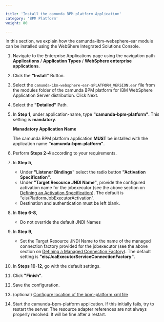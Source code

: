 ```yaml
---

title: 'Install the camunda BPM platform Application'
category: 'BPM Platform'
weight: 80

---
```



In this section, we explain how the camunda-ibm-websphere-ear module can be installed using the WebShere Integrated Solutions Console.

1.  Navigate to the Enterprise Applications page using the navigation path **Applications** / **Application Types** / **WebSphere enterprise applications**.
2.  Click the **"Install"** Button.
3.  Select the <code>camunda-ibm-websphere-ear-$PLATFORM_VERSION.ear</code> file from the modules folder of the camunda BPM platform for IBM WebSphere Application Server distribution. Click Next.
4.  Select the **"Detailed"** Path.
5.  In **Step 1**, under application-name, type **"camunda-bpm-platform"**. This setting is **mandatory**.

    <div class="alert alert-info">
      <p><strong>Manadatory Application Name</strong></p>
      The camunda BPM platform application <strong>MUST</strong> be installed with the application name <strong>"camunda-bpm-platform"</strong>.
    </div>
6.  Perform **Steps 2-4** according to your requirements.
7.  In **Step 5**,
    *   Under **"Listener Bindings"** select the radio button **"Activation Specification"**.
    *   Under **"Target Resource JNDI Name"**, provide the configured activation name for the jobexecutor (see the above section on [Defining an Activation Specification](ref:/guides/installation-guide/was/#bpm-platform-install-the-camunda-bpm-platform-jobexecutor-resource-adapter-defining-an-activation-specification)). The default is "eis/PlatformJobExecutorActivation".
    *   Destination and authentication must be left blank.

    <a href="ref:asset:/guides/installation-guide/was/assets/img/activation.png" target="_blank">
      <img class="tile" src="ref:asset:/guides/installation-guide/was/assets/img/activation.png" alt=""/>
    </a>
8.  In **Step 6-8**,
    *   Do not override the default JNDI Names
9.  In **Step 9**,
    *   Set the Target Resource JNDI Name to the name of the managed connection factory provided for the jobexecutor (see the above section on [Defining a Managed Connection Factory](ref:/guides/installation-guide/was/#bpm-platform-install-the-camunda-bpm-platform-jobexecutor-resource-adapter-defining-a-managed-connection-factory)). The default setting is **"eis/JcaExecutorServiceConnectionFactory"**.
    
    <a href="ref:asset:/guides/installation-guide/was/assets/img/connection-factory.png" target="_blank">
      <img class="tile" src="ref:asset:/guides/installation-guide/was/assets/img/connection-factory.png" alt=""/>
    </a>
    
10. In **Steps 10-12**, go with the default settings.
11. Click **"Finish"**.
12. Save the configuration.
13. (optional) [Configure location of the bpm-platform.xml file](ref:/api-references/deployment-descriptors/#descriptors-bpm-platformxml-configure-location-of-the-bpm-platformxml-file)
14. Start the camunda-bpm-platform application. If this initially fails, try to restart the server. The resource adapter references are not always properly resolved. It will be fine after a restart.